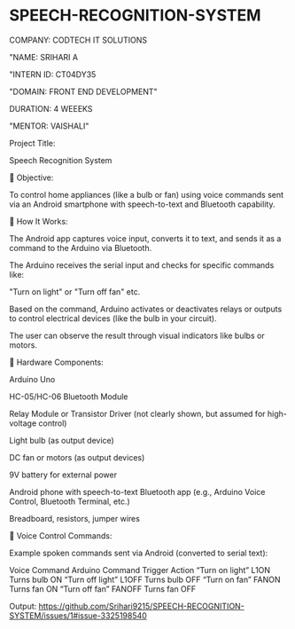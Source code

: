 # SPEECH-RECOGNITION-SYSTEM


COMPANY: CODTECH IT SOLUTIONS

"NAME: SRIHARI A

"INTERN ID: CT04DY35

"DOMAIN: FRONT END DEVELOPMENT"

DURATION: 4 WEEEKS

"MENTOR: VAISHALI"

Project Title:

Speech Recognition System 

🎯 Objective:

To control home appliances (like a bulb or fan) using voice commands sent via an Android smartphone with speech-to-text and Bluetooth capability.

🧠 How It Works:

The Android app captures voice input, converts it to text, and sends it as a command to the Arduino via Bluetooth.

The Arduino receives the serial input and checks for specific commands like:

"Turn on light" or "Turn off fan" etc.

Based on the command, Arduino activates or deactivates relays or outputs to control electrical devices (like the bulb in your circuit).

The user can observe the result through visual indicators like bulbs or motors.

🔌 Hardware Components:

Arduino Uno

HC-05/HC-06 Bluetooth Module

Relay Module or Transistor Driver (not clearly shown, but assumed for high-voltage control)

Light bulb (as output device)

DC fan or motors (as output devices)

9V battery for external power

Android phone with speech-to-text Bluetooth app (e.g., Arduino Voice Control, Bluetooth Terminal, etc.)

Breadboard, resistors, jumper wires

🔁 Voice Control Commands:

Example spoken commands sent via Android (converted to serial text):

Voice Command	Arduino Command Trigger	Action
“Turn on light”	L1ON	Turns bulb ON
“Turn off light”	L1OFF	Turns bulb OFF
“Turn on fan”	FANON	Turns fan ON
“Turn off fan”	FANOFF	Turns fan OFF

Output:
https://github.com/Srihari9215/SPEECH-RECOGNITION-SYSTEM/issues/1#issue-3325198540
